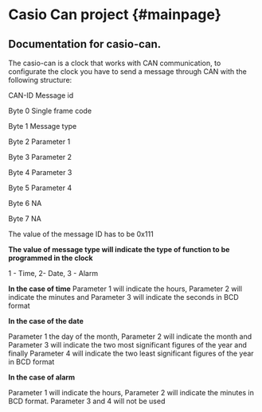 Casio Can project {#mainpage}
============

Documentation for casio-can.
-------------

The casio-can is a clock that works with CAN communication, to configurate the clock you have to send
a message through CAN with the following structure:

CAN-ID Message id

Byte 0 Single frame code

Byte 1 Message type

Byte 2 Parameter 1

Byte 3 Parameter 2

Byte 4 Parameter 3

Byte 5 Parameter 4

Byte 6 NA

Byte 7 NA

The value of the message ID has to be 0x111


**The value of message type will indicate the type of function to be programmed in the clock**

1 - Time, 2- Date, 3 - Alarm

**In the case of time**
Parameter 1 will indicate the hours, Parameter 2 will indicate the minutes and Parameter 3 will indicate the seconds in BCD format

**In the case of the date**

Parameter 1 the day of the month, Parameter 2 will indicate the month and Parameter 3 will indicate the two most significant figures of the year and finally Parameter 4 will indicate the two least significant figures of the year in BCD format

**In the case of alarm**

Parameter 1 will indicate the hours, Parameter 2 will indicate the minutes in BCD format. Parameter 3 and 4 will not be used


```
